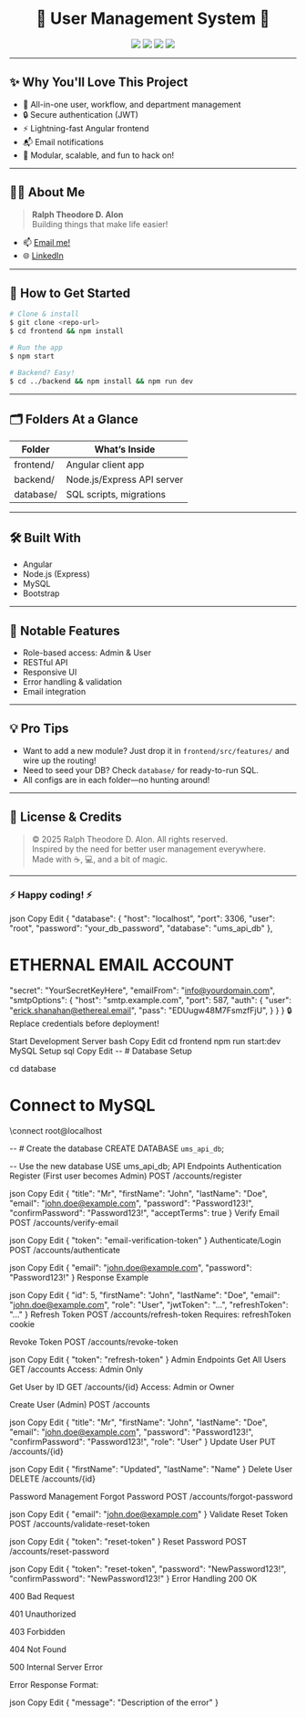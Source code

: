 <div align="center">

<h1>🎩 User Management System 🎩</h1>

<img src="https://img.shields.io/badge/Author-Ralph%20Theodore%20D.%20Alon-blueviolet?style=for-the-badge" />
<img src="https://img.shields.io/badge/Backend-Node.js-green?style=for-the-badge" />
<img src="https://img.shields.io/badge/Frontend-Angular-red?style=for-the-badge" />
<img src="https://img.shields.io/badge/DB-MySQL-blue?style=for-the-badge" />

</div>

---

## ✨ Why You'll Love This Project
- 🦄 All-in-one user, workflow, and department management
- 🔒 Secure authentication (JWT)
- ⚡ Lightning-fast Angular frontend
- 📬 Email notifications
- 🧩 Modular, scalable, and fun to hack on!

---

## 🧑‍💻 About Me
> **Ralph Theodore D. Alon**  
> Building things that make life easier!

- 📫 [Email me!](mailto:ralph.alon@email.com)
- 🌐 [LinkedIn](https://linkedin.com/in/ralph-alon)

---

## 🚦 How to Get Started

```sh
# Clone & install
$ git clone <repo-url>
$ cd frontend && npm install

# Run the app
$ npm start

# Backend? Easy!
$ cd ../backend && npm install && npm run dev
```

---

## 🗂️ Folders At a Glance

| Folder      | What’s Inside                |
|-------------|-----------------------------|
| frontend/   | Angular client app          |
| backend/    | Node.js/Express API server  |
| database/   | SQL scripts, migrations     |

---

## 🛠️ Built With
- Angular
- Node.js (Express)
- MySQL
- Bootstrap

---

## 🦾 Notable Features
- Role-based access: Admin & User
- RESTful API
- Responsive UI
- Error handling & validation
- Email integration

---

## 💡 Pro Tips
- Want to add a new module? Just drop it in `frontend/src/features/` and wire up the routing!
- Need to seed your DB? Check `database/` for ready-to-run SQL.
- All configs are in each folder—no hunting around!

---

## 📜 License & Credits

> © 2025 Ralph Theodore D. Alon. All rights reserved.  
> Inspired by the need for better user management everywhere.  
> Made with ☕, 💻, and a bit of magic.

---

### ⚡ Happy coding! ⚡
json
Copy
Edit
{
  "database": {
    "host": "localhost",
    "port": 3306,
    "user": "root",
    "password": "your_db_password",
    "database": "ums_api_db"
  },
  # ETHERNAL EMAIL ACCOUNT
  "secret": "YourSecretKeyHere",
  "emailFrom": "info@yourdomain.com",
  "smtpOptions": {
    "host": "smtp.example.com",
    "port": 587,
    "auth": {
      "user": "erick.shanahan@ethereal.email",
        "pass": "EDUugw48M7FsmzfFjU",
    }
  }
}
🔒 Replace credentials before deployment!

Start Development Server
bash
Copy
Edit
cd frontend
npm run start:dev
MySQL Setup
sql
Copy
Edit
-- # Database Setup

cd database

# Connect to MySQL
\connect root@localhost

-- # Create the database
CREATE DATABASE `ums_api_db`;

-- Use the new database
USE ums_api_db;
API Endpoints
Authentication
Register (First user becomes Admin)
POST /accounts/register

json
Copy
Edit
{
  "title": "Mr",
  "firstName": "John",
  "lastName": "Doe",
  "email": "john.doe@example.com",
  "password": "Password123!",
  "confirmPassword": "Password123!",
  "acceptTerms": true
}
Verify Email
POST /accounts/verify-email

json
Copy
Edit
{
  "token": "email-verification-token"
}
Authenticate/Login
POST /accounts/authenticate

json
Copy
Edit
{
  "email": "john.doe@example.com",
  "password": "Password123!"
}
Response Example

json
Copy
Edit
{
  "id": 5,
  "firstName": "John",
  "lastName": "Doe",
  "email": "john.doe@example.com",
  "role": "User",
  "jwtToken": "...",
  "refreshToken": "..."
}
Refresh Token
POST /accounts/refresh-token
Requires: refreshToken cookie

Revoke Token
POST /accounts/revoke-token

json
Copy
Edit
{
  "token": "refresh-token"
}
Admin Endpoints
Get All Users
GET /accounts
Access: Admin Only

Get User by ID
GET /accounts/{id}
Access: Admin or Owner

Create User (Admin)
POST /accounts

json
Copy
Edit
{
  "title": "Mr",
  "firstName": "John",
  "lastName": "Doe",
  "email": "john.doe@example.com",
  "password": "Password123!",
  "confirmPassword": "Password123!",
  "role": "User"
}
Update User
PUT /accounts/{id}

json
Copy
Edit
{
  "firstName": "Updated",
  "lastName": "Name"
}
Delete User
DELETE /accounts/{id}

Password Management
Forgot Password
POST /accounts/forgot-password

json
Copy
Edit
{
  "email": "john.doe@example.com"
}
Validate Reset Token
POST /accounts/validate-reset-token

json
Copy
Edit
{
  "token": "reset-token"
}
Reset Password
POST /accounts/reset-password

json
Copy
Edit
{
  "token": "reset-token",
  "password": "NewPassword123!",
  "confirmPassword": "NewPassword123!"
}
Error Handling
200 OK

400 Bad Request

401 Unauthorized

403 Forbidden

404 Not Found

500 Internal Server Error

Error Response Format:

json
Copy
Edit
{
  "message": "Description of the error"
}
